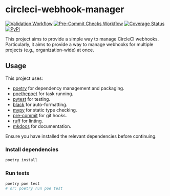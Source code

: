 # circleci-webhook-manager

[![Validation Workflow](https://github.com/mbeacom/circleci-webhook-manager/actions/workflows/validate.yaml/badge.svg?branch=main&event=push)](https://github.com/mbeacom/circleci-webhook-manager/actions/workflows/validate.yaml)
[![Pre-Commit Checks Workflow](https://github.com/mbeacom/circleci-webhook-manager/actions/workflows/pre-commit.yaml/badge.svg?branch=main&event=push)](https://github.com/mbeacom/circleci-webhook-manager/actions/workflows/pre-commit.yaml)
[![Coverage Status](https://codecov.io/github/mbeacom/circleci-webhook-manager/coverage.svg?branch=main)](https://codecov.io/github/mbeacom/circleci-webhook-manager?branch=main)
[![PyPi](https://img.shields.io/pypi/v/circleci-webhook-manager)](https://pypi.org/project/circleci-webhook-manager/)

This project aims to provide a simple way to manage CircleCI webhooks.  Particularly, it aims to provide a way to manage webhooks for multiple projects (e.g., organization-wide) at once.

## Usage

This project uses:

- [poetry](https://python-poetry.org/) for dependency management and packaging.
- [poethepoet](https://poethepoet.natn.io/) for task running.
- [pytest](https://docs.pytest.org/en/stable/) for testing.
- [black](https://black.readthedocs.io/en/stable/) for auto-formatting.
- [mypy](https://mypy.readthedocs.io/en/stable/) for static type checking.
- [pre-commit](https://pre-commit.com/) for git hooks.
- [ruff](https://beta.ruff.rs/docs/) for linting.
- [mkdocs](https://www.mkdocs.org/) for documentation.

Ensure you have installed the relevant dependencies before continuing.

### Install dependencies

```bash
poetry install
```

### Run tests

```bash
poetry poe test
# or: poetry run poe test
```
